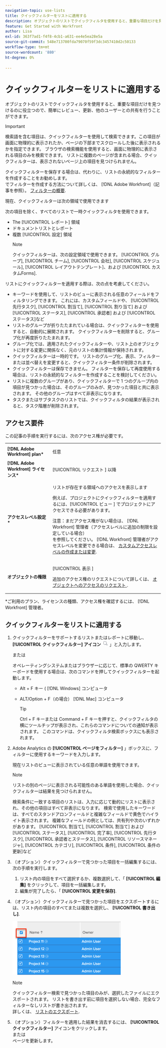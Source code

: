 ```yaml
---
navigation-topic: use-lists
title: クイックフィルターをリストに適用する
description: オブジェクトのリストでクイックフィルタを使用すると、重要な項目だけを見つけるのに役立つので、簡単にレビュー、更新、他のユーザーとの共有を行うことができます。
feature: Get Started with Workfront
author: Lisa
exl-id: 363f7ad1-f4f8-4cb1-a631-ee4e5ea28e5a
source-git-commit: 548e713700fda79070f59f3dc3457410d2c50133
workflow-type: tm+mt
source-wordcount: '880'
ht-degree: 0%

---
```


# クイックフィルターをリストに適用する

<!--
{{highlighted-preview}}
-->

オブジェクトのリストでクイックフィルタを使用すると、重要な項目だけを見つけるのに役立つので、簡単にレビュー、更新、他のユーザーとの共有を行うことができます。

>[!IMPORTANT]
>
>検索語を含む項目は、クイックフィルターを使用して検索できます。この項目が画面に物理的に表示されたか、ページの下部までスクロールした後に表示されるかを指定できます。 ブラウザの検索機能を使用すると、画面に物理的に表示される項目のみを検索できます。 リストに複数のページが含まれる場合、クイックフィルターは、表示されないページ上の項目を見つけられません。

クイックフィルターを保存する場合は、代わりに、リストの永続的なフィルターを作成することをお勧めします。\
でフィルターを作成する方法について詳しくは、 [!DNL Adobe Workfront]（記事を参照）。 [フィルターの概要](../../../reports-and-dashboards/reports/reporting-elements/filters-overview.md).

現在、クイックフィルターは次の領域で使用できます


次の項目を除く、すべてのリストで一時クイックフィルタを使用できます。

* The [!UICONTROL レポート] 領域
* ドキュメントリストとレポート
* 複数 [!UICONTROL 設定] 領域
  >[!NOTE]
  >
  >クイックフィルターは、次の設定領域で使用できます。 [!UICONTROL グループ], [!UICONTROL チーム], [!UICONTROL 会社], [!UICONTROL スケジュール], [!UICONTROL レイアウトテンプレート]、および [!UICONTROL カスタムForms].


リストにクイックフィルターを適用する際は、次の点を考慮してください。

* キーワードを使用して、リストのビューに表示される任意のフィールドをフィルタリングできます。 これには、カスタムフィールドや、 [!UICONTROL 先行タスク], [!UICONTROL 割当て], [!UICONTROL 割り当て] および [!UICONTROL ステータス], [!UICONTROL 承認者] および [!UICONTROL ステータス]など
* リストのグループが折りたたまれている場合は、クイックフィルターを使用すると、自動的に展開されます。 クイックフィルターを削除すると、グループ化が再度折りたたまれます。
* グループ化では、適用されたクイックフィルターや、リスト上のオブジェクトに対する変更に関係なく、元のリストの集計情報が保持されます。
* クイックフィルターは一時的です。 リストのグループ化、表示、フィルターまたは並べ替えを変更すると、クイックフィルター条件が削除されます。
* クイックフィルターは保存できません。 フィルターを保存して再度使用する場合は、リストの永続的なフィルターを作成することを検討してください。
* リストに複数のグループがあり、クイックフィルターで 1 つのグループ内の項目が見つかった場合は、そのグループのみが、見つかった項目と共に表示されます。 その他のグループはすべて非表示になります。
* タスクまたはサブタスクのリストでは、クイックフィルタの結果が表示されると、タスク階層が削除されます。

## アクセス要件

この記事の手順を実行するには、次のアクセス権が必要です。

<table style="table-layout:auto"> 
 <col> 
 <col> 
 <tbody> 
  <tr> 
   <td role="rowheader"><b>[!DNL Adobe Workfront] plan*</b></td> 
   <td> <p>任意</p> </td> 
  </tr> 
  <tr> 
   <td role="rowheader"><b>[!DNL Adobe Workfront] ライセンス*</b></td> 
   <td> <p>[!UICONTROL リクエスト ] 以降</p> </td> 
  </tr> 
  <tr> 
   <td role="rowheader"><b>アクセスレベル設定*</b></td> 
   <td> <p>リストが存在する領域へのアクセスを表示します</p> <p>例えば、プロジェクトにクイックフィルターを適用するには、[!UICONTROL ビュー ] でプロジェクトにアクセスできる必要があります。</p> <p>注意：まだアクセス権がない場合は、 [!DNL Workfront] 管理者（アクセスレベルに追加の制限を設定している場合）<br>を参照してください。 [!DNL Workfront] 管理者がアクセスレベルを変更できる場合は、 <a href="../../../administration-and-setup/add-users/configure-and-grant-access/create-modify-access-levels.md" class="MCXref xref">カスタムアクセスレベルの作成または変更</a>.</p> </td> 
  </tr> 
  <tr> 
   <td role="rowheader"><b>オブジェクトの権限</b></td> 
   <td> <p>[!UICONTROL 表示 ]</p> <p>追加のアクセス権のリクエストについて詳しくは、 <a href="../../../workfront-basics/grant-and-request-access-to-objects/request-access.md" class="MCXref xref">オブジェクトへのアクセスのリクエスト </a>.</p> </td> 
  </tr> 
 </tbody> 
</table>

&#42;ご利用のプラン、ライセンスの種類、アクセス権を確認するには、 [!DNL Workfront] 管理者。

## クイックフィルターをリストに適用する

1. クイックフィルターをサポートするリストまたはレポートに移動し、 **[!UICONTROL クイックフィルター] アイコン** ![](assets/qs-quick-filter-icon.png) 」と入力します。

   または

   オペレーティングシステムまたはブラウザーに応じて、標準の QWERTY キーボードを使用する場合は、次のコマンドを押してクイックフィルターを起動します。

   * Alt + F キー ( [!DNL Windows] コンピュータ
   * ALT/Option + F（の場合） [!DNL Mac] コンピュータ

     >[!TIP]
     >
     >Ctrl + F キーまたは Command + F キーを押すと、クイックフィルタの横にツールチップが表示され、これらのコマンドについての通知が表示されます。 このコマンドは、クイックフィルタ検索ボックスにも表示されます。

1. Adobe Analytics の **[!UICONTROL ページをフィルター]** 」ボックスに、フィルターに使用するキーワードを入力します。

   現在リストのビューに表示されている任意の単語を使用できます。

   >[!NOTE]
   >
   >リストの別のページに表示される可能性のある単語を使用した場合、クイックフィルターは結果を見つけられません。

   検索条件に一致する項目のリストは、入力に応じて動的にリストに表示され、その他の項目はすべて非表示になります。 検索で使用したキーワードは、すべてのスタンドアロンフィールドと複雑なフィールドで黄色でハイライト表示されます。 複雑なフィールドの例としては、共有列や次のいずれかがあります。 [!UICONTROL 割当て], [!UICONTROL 割当て] および [!UICONTROL ステータス], [!UICONTROL 完了率], [!UICONTROL 先行タスク], [!UICONTROL 承認者とステータス], [!UICONTROL リソースマネージャ], [!UICONTROL カテゴリ], [!UICONTROL 条件], [!UICONTROL 条件の更新]など

1. （オプション）クイックフィルターで見つかった項目を一括編集するには、次の手順を実行します。

   1. リスト内の項目をすべて選択するか、複数選択して、「 **[!UICONTROL 編集]** をクリックして、項目を一括編集します。
   1. 編集が完了したら、「 **[!UICONTROL 変更を保存]**.

1. （オプション）クイックフィルターで見つかった項目をエクスポートするには、リスト内の項目のすべてまたは複数を選択し、 **[!UICONTROL 書き出し]**.

   ![select_all_projects_with_highlight__1_.png](assets/select-all-projects-with-highlight--1--350x173.png)

   >[!NOTE]
   >
   >クイックフィルター検索で見つかった項目のみが、選択したファイルにエクスポートされます。 リストを書き出す前に項目を選択しない場合、完全なフィルターなしリストが書き出されます。\
   >詳しくは、 [リストのエクスポート](../../../workfront-basics/navigate-workfront/use-lists/export-lists.md).

1. （オプション）フィルターを適用した結果を消去するには、 **[!UICONTROL クイックフィルター]** アイコンをクリックします。\
   または\
   ページを更新します。
